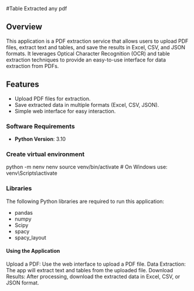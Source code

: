 #Table Extracted any pdf 


## Overview
This application is a PDF extraction service that allows users to upload PDF files, extract text and tables, and save the results in Excel, CSV, and JSON formats. It leverages Optical Character Recognition (OCR) and table extraction techniques to provide an easy-to-use interface for data extraction from PDFs.

## Features
- Upload PDF files for extraction.
- Save extracted data in multiple formats (Excel, CSV, JSON).
- Simple web interface for easy interaction.


### Software Requirements
- **Python Version**: 3.10 

### Create virtual environment
python -m nenv nenv
source venv/bin/activate  # On Windows use: venv\Scripts\activate

### Libraries
The following Python libraries are required to run this application:
- pandas
- numpy
- Scipy
- spacy
- spacy_layout

#### Using the Application
Upload a PDF: Use the web interface to upload a PDF file.
Data Extraction: The app will extract text and tables from the uploaded file.
Download Results: After processing, download the extracted data in Excel, CSV, or JSON format.
